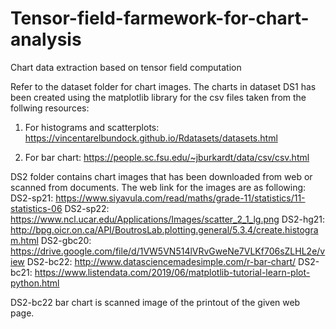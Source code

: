 # Tensor-field-farmework-for-chart-analysis
Chart data extraction based on tensor field computation

Refer to the dataset folder for chart images. The charts in dataset DS1 has been created using the matplotlib library for the csv files taken from the follwing resources:

1. For histograms and scatterplots:
https://vincentarelbundock.github.io/Rdatasets/datasets.html

2. For bar chart:
https://people.sc.fsu.edu/~jburkardt/data/csv/csv.html

DS2 folder contains chart images that has been downloaded from web or scanned from documents. The web link for the images are as following:
DS2-sp21: https://www.siyavula.com/read/maths/grade-11/statistics/11-statistics-06
DS2-sp22: https://www.ncl.ucar.edu/Applications/Images/scatter_2_1_lg.png
DS2-hg21: http://bpg.oicr.on.ca/API/BoutrosLab.plotting.general/5.3.4/create.histogram.html
DS2-gbc20: https://drive.google.com/file/d/1VW5VN514lVRvGweNe7VLKf706sZLHL2e/view
DS2-bc22: http://www.datasciencemadesimple.com/r-bar-chart/
DS2-bc21: https://www.listendata.com/2019/06/matplotlib-tutorial-learn-plot-python.html


DS2-bc22 bar chart is scanned image of the printout of the given web page.
